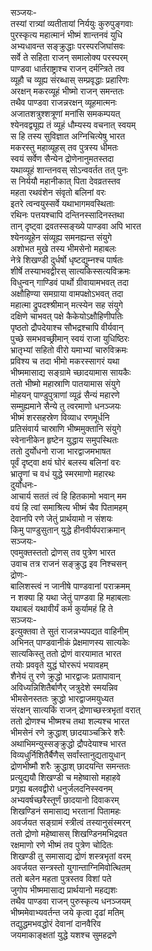 सञ्जयः-  
तस्यां रात्र्यां व्यतीतायां निर्ययुः कुरुपुङ्गवाः  
पुरस्कृत्य महात्मानं भीष्मं शान्तनवं युधि  
अभ्यधावन्त सङ्क्रुद्धाः परस्परजिघांसवः  
सर्वे ते सहिता राजन् समालोक्य परस्परम्  
पाण्डवा धार्तराष्ट्राश्च राजन् दर्मन्त्रिते तव  
व्यूहौ च व्यूह्य संरब्धास् सम्प्रवृद्धाः प्रहारिणः  
अरक्षन् मकरव्यूहं भीष्मो राजन् समन्ततः  
तथैव पाण्डवा राजन्नरक्षन् व्यूहमात्मनः  
अजातशत्रुश्शत्रूणां मनांसि समकम्पयत्  
श्येनवद्व्यूह्य तं व्यूहं धौम्यस्य वचनात् स्वयम्  
स हि तस्य सुविज्ञात अग्निचित्येषु भारत  
मकरस्तु महाव्यूहस् तव पुत्रस्य धीमतः  
स्वयं सर्वेण सैन्येन द्रोणेनानुमतस्तदा  
यथाव्यूहं शान्तनवस् सोऽन्ववर्तत तत् पुनः  
स निर्ययौ महानीकात् पिता देवव्रतस्तव  
महता रथवंशेन संवृतो बलिनां वरः  
इतरे त्वन्वयुस्सर्वे यथाभागमवस्थिताः  
रथिनः पत्तयश्चापि दन्तिनस्सादिनस्तथा  
तान् दृष्ट्वा द्रवतस्सङ्ख्ये पाण्डवा अपि भारत  
श्येनव्यूहेन संव्यूह्य समनह्यन्त संयुगे  
अशोभत मुखे तस्य भीमसेनो महाबलः  
नेत्रे शिखण्डी दुर्धर्षो धृष्टद्युम्नश्च पार्षतः  
शीर्षे तस्याभवद्वीरस् सात्यकिस्सत्यविक्रमः  
विधुन्वन् गाण्डिवं पार्थो ग्रीवायामभवत् तदा  
अक्षौहिण्या समग्राया वामपक्षोऽभवत् तदा  
महात्मा द्रुपदश्श्रीमान् मत्स्येन सह संयुगे  
दक्षिणे चाभवत् पक्षे कैकेयोऽक्षौहिणीपतिः  
पृष्ठतो द्रौपदेयाश्च सौभद्रश्चापि वीर्यवान्  
पुच्छे समभवच्छ्रीमान् स्वयं राजा युधिष्ठिरः  
भ्रातृभ्यां सहितो वीरो यमाभ्यां चारुविक्रमः  
प्रविश्य च तदा भीमो मकरस्सागरं यथा  
भीष्ममासाद्य सङ्ग्रामे च्छादयामास सायकैः  
ततो भीष्मो महास्राणि पातयामास संयुगे  
मोहयन् पाण्डुपुत्राणां व्यूढं सैन्यं महारणे  
सम्मुह्यमाने सैन्ये तु त्वरमाणो धनञ्जयः  
भीष्मं शरसहस्रेण विव्याध रणमूर्धनि  
प्रतिसंवार्य चास्राणि भीष्ममुक्तानि संयुगे  
स्वेनानीकेन हृष्टेन युद्धाय समुपस्थितः  
ततो दुर्योधनो राजा भारद्वाजमभाषत  
पूर्वं दृष्ट्वा क्षयं घोरं बलस्य बलिनां वरः  
भ्रातॄणां च वधं युद्धे स्मरमाणो महारथः  
दुर्योधनः-  
आचार्य सततं त्वं हि हितकामो भवान् मम  
वयं हि त्वां समाश्रित्य भीष्मं चैव पितामहम्  
देवानपि रणे जेतुं प्रार्थयामो न संशयः  
किमु पाण्डुसुतान् युद्धे हीनवीर्यपराक्रमान्  
सञ्जयः-  
एवमुक्तस्ततो द्रोणस् तव पुत्रेण भारत  
उवाच तत्र राजनं सङ्क्रुद्ध इव निश्चसन्  
द्रोणः-  
बालिशस्त्वं न जानीषे पाण्डवानां पराक्रमम्  
न शक्या हि यथा जेतुं पाण्डवा हि महाबलाः  
यथाबलं यथावीर्यं कर्म कुर्यामहं हि ते  
सञ्जयः-  
इत्युक्तवा ते सुतं राजन्नभ्यपद्यत वाहिनीम्  
अभिनत् पाण्डवानीकं प्रेक्षमाणस्य सात्यकेः  
सात्यकिस्तु ततो द्रोणं वारयामात भारत  
तयोः प्रववृते युद्धं घोररूपं भयावहम्  
शैनेयं तु रणे क्रुद्धो भारद्वाजः प्रतापावान्  
अविध्यन्निशितैर्बाणैर् जत्रुदेशे स्मयन्निव  
भीमसेनस्ततः क्रुद्धो भारद्वाजमयुध्यत  
संरक्षन् सात्यकिं राजन् द्रोणाच्छस्त्रभृतां वरात्  
ततो द्रोणश्च भीष्मश्च तथा शल्यश्च भारत  
भीमसेनं रणे क्रुद्धाश् छादयाञ्चक्रिरे शरैः  
अथाभिमन्युस्सङ्क्रुद्धो द्रौपदेयाश्च भारत  
विव्यधुर्निशितैर्बैणैस् सर्वांस्तानुद्यतायुधान्  
द्रोणभीष्मौ शरैः क्रुद्धाश् छादयन्ति समन्ततः  
प्रत्युद्ययौ शिखण्डी च महेष्वासो महाहवे  
प्रगृह्य बलवद्वीरो धनुर्जलदनिस्स्वनम्  
अभ्यवर्षच्छरैस्तूर्णं छादयानो दिवाकरम्  
शिखण्डिनं समासाद्य भरतानां पितामहः  
अवर्जयत सङ्ग्रामं स्त्रीत्वं तस्यानुसंस्मरन्  
ततो द्रोणो महेष्वासस् शिखण्डिनमभिद्रवत  
रक्षमाणो रणे भीष्मं तव पुत्रेण चोदितः  
शिखण्डी तु समासाद्य द्रोणं शस्त्रभृतां वरम्  
अवर्जयत सन्त्रस्तो युगान्ताग्निमिवोत्थितम्  
ततो बलेन महता पुत्रस्तव विशां पते  
जुगोप भीष्ममासाद्य प्रार्थयानो महद्यशः  
तथैव पाण्डवा राजन् पुरुस्कृत्य धनञ्जयम्  
भीष्ममेवाभ्यवर्तन्त जये कृत्वा दृढां मतिम्  
तद्युद्धमभवद्धोरं देवानां दानवैरिव  
जयमाकाङ्क्षतां युद्धे यशश्च सुमहद्रणे  
